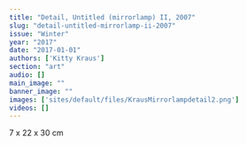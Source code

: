 ```yaml
---
title: "Detail, Untitled (mirrorlamp) II, 2007"
slug: "detail-untitled-mirrorlamp-ii-2007"
issue: "Winter"
year: "2017"
date: "2017-01-01"
authors: ['Kitty Kraus']
section: "art"
audio: []
main_image: ""
banner_image: ""
images: ['sites/default/files/KrausMirrorlampdetail2.png']
videos: []
---
```

7 x 22 x 30 cm

